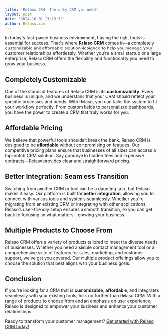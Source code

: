 ```yaml
---
title: 'Relaso CRM: The only CRM you need'
layout: post
date: '2024-10-02 13:29:32'
author: Relaso.com
---
```


In today's fast-paced business environment, having the right tools is essential for success. That's where **Relaso CRM** comes in—a completely customizable and affordable solution designed to help you manage your customer relationships effortlessly. Whether you’re a small startup or a large enterprise, Relaso CRM offers the flexibility and functionality you need to grow your business.

## Completely Customizable

One of the standout features of Relaso CRM is its **customizability**. Every business is unique, and we understand that your CRM should reflect your specific processes and needs. With Relaso, you can tailor the system to fit your workflow perfectly. From custom fields to personalized dashboards, you have the power to create a CRM that truly works for you.

## Affordable Pricing

We believe that powerful tools shouldn't break the bank. Relaso CRM is designed to be **affordable** without compromising on features. Our competitive pricing plans ensure that businesses of all sizes can access a top-notch CRM solution. Say goodbye to hidden fees and expensive contracts—Relaso provides clear and straightforward pricing.

## Better Integration: Seamless Transition

Switching from another CRM or tool can be a daunting task, but Relaso makes it easy. Our platform is built for **better integration**, allowing you to connect with various tools and systems seamlessly. Whether you're migrating from an existing CRM or integrating with other applications, Relaso’s user-friendly setup ensures a smooth transition, so you can get back to focusing on what matters—growing your business.

## Multiple Products to Choose From

Relaso CRM offers a variety of products tailored to meet the diverse needs of businesses. Whether you need a simple contact management tool or a comprehensive suite of features for sales, marketing, and customer support, we’ve got you covered. Our multiple product offerings allow you to choose the solution that best aligns with your business goals.

## Conclusion

If you're looking for a CRM that is **customizable**, **affordable**, and integrates seamlessly with your existing tools, look no further than Relaso CRM. With a range of products to choose from and an emphasis on user experience, Relaso is designed to empower your business and enhance your customer relationships.

Ready to transform your customer management? [Get started with Relaso CRM today!](#)

